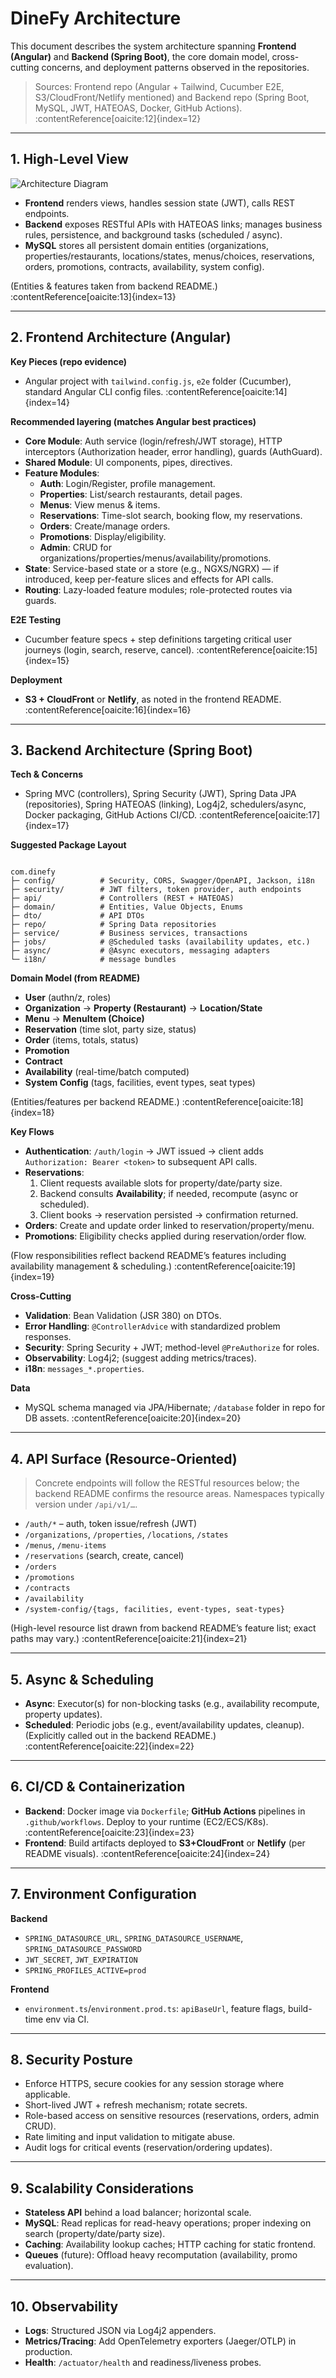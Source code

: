 # DineFy Architecture

This document describes the system architecture spanning **Frontend (Angular)** and **Backend (Spring Boot)**, the core domain model, cross-cutting concerns, and deployment patterns observed in the repositories.

> Sources: Frontend repo (Angular + Tailwind, Cucumber E2E, S3/CloudFront/Netlify mentioned) and Backend repo (Spring Boot, MySQL, JWT, HATEOAS, Docker, GitHub Actions). :contentReference[oaicite:12]{index=12}

---

## 1. High-Level View
![Architecture Diagram](https://github.com/user-attachments/assets/38034a2c-55c7-43a5-b684-a402cb24bb50)


- **Frontend** renders views, handles session state (JWT), calls REST endpoints.
- **Backend** exposes RESTful APIs with HATEOAS links; manages business rules, persistence, and background tasks (scheduled / async).
- **MySQL** stores all persistent domain entities (organizations, properties/restaurants, locations/states, menus/choices, reservations, orders, promotions, contracts, availability, system config).

(Entities & features taken from backend README.) :contentReference[oaicite:13]{index=13}

---

## 2. Frontend Architecture (Angular)

**Key Pieces (repo evidence)**  
- Angular project with `tailwind.config.js`, `e2e` folder (Cucumber), standard Angular CLI config files. :contentReference[oaicite:14]{index=14}

**Recommended layering (matches Angular best practices)**
- **Core Module**: Auth service (login/refresh/JWT storage), HTTP interceptors (Authorization header, error handling), guards (AuthGuard).
- **Shared Module**: UI components, pipes, directives.
- **Feature Modules**:
  - **Auth**: Login/Register, profile management.
  - **Properties**: List/search restaurants, detail pages.
  - **Menus**: View menus & items.
  - **Reservations**: Time-slot search, booking flow, my reservations.
  - **Orders**: Create/manage orders.
  - **Promotions**: Display/eligibility.
  - **Admin**: CRUD for organizations/properties/menus/availability/promotions.
- **State**: Service-based state or a store (e.g., NGXS/NGRX) — if introduced, keep per-feature slices and effects for API calls.
- **Routing**: Lazy-loaded feature modules; role-protected routes via guards.

**E2E Testing**
- Cucumber feature specs + step definitions targeting critical user journeys (login, search, reserve, cancel). :contentReference[oaicite:15]{index=15}

**Deployment**
- **S3 + CloudFront** or **Netlify**, as noted in the frontend README. :contentReference[oaicite:16]{index=16}

---

## 3. Backend Architecture (Spring Boot)

**Tech & Concerns**
- Spring MVC (controllers), Spring Security (JWT), Spring Data JPA (repositories), Spring HATEOAS (linking), Log4j2, schedulers/async, Docker packaging, GitHub Actions CI/CD. :contentReference[oaicite:17]{index=17}

**Suggested Package Layout**
```

com.dinefy
├─ config/          # Security, CORS, Swagger/OpenAPI, Jackson, i18n
├─ security/        # JWT filters, token provider, auth endpoints
├─ api/             # Controllers (REST + HATEOAS)
├─ domain/          # Entities, Value Objects, Enums
├─ dto/             # API DTOs
├─ repo/            # Spring Data repositories
├─ service/         # Business services, transactions
├─ jobs/            # @Scheduled tasks (availability updates, etc.)
├─ async/           # @Async executors, messaging adapters
└─ i18n/            # message bundles

```

**Domain Model (from README)**
- **User** (authn/z, roles)
- **Organization** → **Property (Restaurant)** → **Location/State**
- **Menu** → **MenuItem (Choice)**
- **Reservation** (time slot, party size, status)
- **Order** (items, totals, status)
- **Promotion**
- **Contract**
- **Availability** (real-time/batch computed)
- **System Config** (tags, facilities, event types, seat types)

(Entities/features per backend README.) :contentReference[oaicite:18]{index=18}

**Key Flows**
- **Authentication**: `/auth/login` → JWT issued → client adds `Authorization: Bearer <token>` to subsequent API calls.
- **Reservations**:
  1. Client requests available slots for property/date/party size.
  2. Backend consults **Availability**; if needed, recompute (async or scheduled).
  3. Client books → reservation persisted → confirmation returned.
- **Orders**: Create and update order linked to reservation/property/menu.
- **Promotions**: Eligibility checks applied during reservation/order flow.

(Flow responsibilities reflect backend README’s features including availability management & scheduling.) :contentReference[oaicite:19]{index=19}

**Cross-Cutting**
- **Validation**: Bean Validation (JSR 380) on DTOs.
- **Error Handling**: `@ControllerAdvice` with standardized problem responses.
- **Security**: Spring Security + JWT; method-level `@PreAuthorize` for roles.
- **Observability**: Log4j2; (suggest adding metrics/traces).
- **i18n**: `messages_*.properties`.

**Data**
- MySQL schema managed via JPA/Hibernate; `/database` folder in repo for DB assets. :contentReference[oaicite:20]{index=20}

---

## 4. API Surface (Resource-Oriented)

> Concrete endpoints will follow the RESTful resources below; the backend README confirms the resource areas. Namespaces typically version under `/api/v1/…`.

- `/auth/*` – auth, token issue/refresh (JWT)  
- `/organizations`, `/properties`, `/locations`, `/states`  
- `/menus`, `/menu-items`  
- `/reservations` (search, create, cancel)  
- `/orders`  
- `/promotions`  
- `/contracts`  
- `/availability`  
- `/system-config/{tags, facilities, event-types, seat-types}`

(High-level resource list drawn from backend README’s feature list; exact paths may vary.) :contentReference[oaicite:21]{index=21}

---

## 5. Async & Scheduling

- **Async**: Executor(s) for non-blocking tasks (e.g., availability recompute, property updates).  
- **Scheduled**: Periodic jobs (e.g., event/availability updates, cleanup).  
(Explicitly called out in the backend README.) :contentReference[oaicite:22]{index=22}

---

## 6. CI/CD & Containerization

- **Backend**: Docker image via `Dockerfile`; **GitHub Actions** pipelines in `.github/workflows`. Deploy to your runtime (EC2/ECS/K8s). :contentReference[oaicite:23]{index=23}
- **Frontend**: Build artifacts deployed to **S3+CloudFront** or **Netlify** (per README visuals). :contentReference[oaicite:24]{index=24}

---

## 7. Environment Configuration

**Backend**
- `SPRING_DATASOURCE_URL`, `SPRING_DATASOURCE_USERNAME`, `SPRING_DATASOURCE_PASSWORD`
- `JWT_SECRET`, `JWT_EXPIRATION`
- `SPRING_PROFILES_ACTIVE=prod`

**Frontend**
- `environment.ts`/`environment.prod.ts`: `apiBaseUrl`, feature flags, build-time env via CI.

---

## 8. Security Posture

- Enforce HTTPS, secure cookies for any session storage where applicable.
- Short-lived JWT + refresh mechanism; rotate secrets.
- Role-based access on sensitive resources (reservations, orders, admin CRUD).
- Rate limiting and input validation to mitigate abuse.
- Audit logs for critical events (reservation/ordering updates).

---

## 9. Scalability Considerations

- **Stateless API** behind a load balancer; horizontal scale.
- **MySQL**: Read replicas for read-heavy operations; proper indexing on search (property/date/party size).
- **Caching**: Availability lookup caches; HTTP caching for static frontend.
- **Queues** (future): Offload heavy recomputation (availability, promo evaluation).

---

## 10. Observability

- **Logs**: Structured JSON via Log4j2 appenders.
- **Metrics/Tracing**: Add OpenTelemetry exporters (Jaeger/OTLP) in production.
- **Health**: `/actuator/health` and readiness/liveness probes.